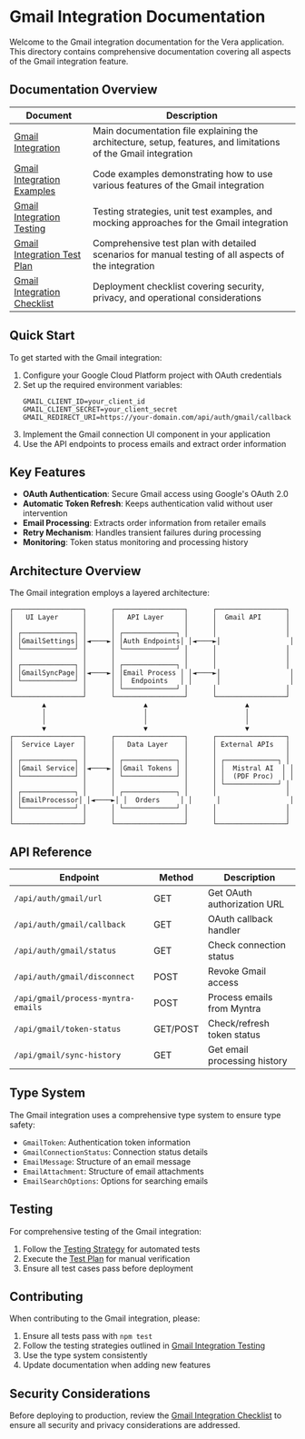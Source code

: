 # Gmail Integration Documentation

Welcome to the Gmail integration documentation for the Vera application. This directory contains comprehensive documentation covering all aspects of the Gmail integration feature.

## Documentation Overview

| Document | Description |
|----------|-------------|
| [Gmail Integration](./gmail-integration.md) | Main documentation file explaining the architecture, setup, features, and limitations of the Gmail integration |
| [Gmail Integration Examples](./gmail-integration-examples.md) | Code examples demonstrating how to use various features of the Gmail integration |
| [Gmail Integration Testing](./gmail-integration-testing.md) | Testing strategies, unit test examples, and mocking approaches for the Gmail integration |
| [Gmail Integration Test Plan](./gmail-integration-test-plan.md) | Comprehensive test plan with detailed scenarios for manual testing of all aspects of the integration |
| [Gmail Integration Checklist](./gmail-integration-checklist.md) | Deployment checklist covering security, privacy, and operational considerations |

## Quick Start

To get started with the Gmail integration:

1. Configure your Google Cloud Platform project with OAuth credentials
2. Set up the required environment variables:
   ```
   GMAIL_CLIENT_ID=your_client_id
   GMAIL_CLIENT_SECRET=your_client_secret
   GMAIL_REDIRECT_URI=https://your-domain.com/api/auth/gmail/callback
   ```
3. Implement the Gmail connection UI component in your application
4. Use the API endpoints to process emails and extract order information

## Key Features

- **OAuth Authentication**: Secure Gmail access using Google's OAuth 2.0
- **Automatic Token Refresh**: Keeps authentication valid without user intervention
- **Email Processing**: Extracts order information from retailer emails
- **Retry Mechanism**: Handles transient failures during processing
- **Monitoring**: Token status monitoring and processing history

## Architecture Overview

The Gmail integration employs a layered architecture:

```
┌─────────────────┐      ┌─────────────────┐      ┌─────────────────┐
│   UI Layer      │      │   API Layer     │      │  Gmail API      │
│                 │      │                 │      │                 │
│ ┌─────────────┐ │      │ ┌─────────────┐ │      │                 │
│ │GmailSettings│ │◄────►│ │Auth Endpoints│ │◄────►│                 │
│ └─────────────┘ │      │ └─────────────┘ │      │                 │
│                 │      │                 │      │                 │
│ ┌─────────────┐ │      │ ┌─────────────┐ │      │                 │
│ │GmailSyncPage│ │◄────►│ │Email Process │ │◄────►│                 │
│ └─────────────┘ │      │ │  Endpoints   │ │      │                 │
│                 │      │ └─────────────┘ │      │                 │
└─────────────────┘      └─────────────────┘      └─────────────────┘
        ▲                        ▲                        ▲
        │                        │                        │
        │                        │                        │
        ▼                        ▼                        ▼
┌─────────────────┐      ┌─────────────────┐      ┌─────────────────┐
│  Service Layer  │      │   Data Layer    │      │ External APIs   │
│                 │      │                 │      │                 │
│ ┌─────────────┐ │      │ ┌─────────────┐ │      │ ┌─────────────┐ │
│ │Gmail Service│ │◄────►│ │Gmail Tokens │ │      │ │  Mistral AI  │ │
│ └─────────────┘ │      │ └─────────────┘ │      │ │  (PDF Proc)  │ │
│                 │      │                 │      │ └─────────────┘ │
│ ┌─────────────┐ │      │ ┌─────────────┐ │      │                 │
│ │EmailProcessor│ │◄────►│ │  Orders     │ │      │                 │
│ └─────────────┘ │      │ └─────────────┘ │      │                 │
│                 │      │                 │      │                 │
└─────────────────┘      └─────────────────┘      └─────────────────┘
```

## API Reference

| Endpoint | Method | Description |
|----------|--------|-------------|
| `/api/auth/gmail/url` | GET | Get OAuth authorization URL |
| `/api/auth/gmail/callback` | GET | OAuth callback handler |
| `/api/auth/gmail/status` | GET | Check connection status |
| `/api/auth/gmail/disconnect` | POST | Revoke Gmail access |
| `/api/gmail/process-myntra-emails` | POST | Process emails from Myntra |
| `/api/gmail/token-status` | GET/POST | Check/refresh token status |
| `/api/gmail/sync-history` | GET | Get email processing history |

## Type System

The Gmail integration uses a comprehensive type system to ensure type safety:

- `GmailToken`: Authentication token information
- `GmailConnectionStatus`: Connection status details
- `EmailMessage`: Structure of an email message
- `EmailAttachment`: Structure of email attachments
- `EmailSearchOptions`: Options for searching emails

## Testing

For comprehensive testing of the Gmail integration:

1. Follow the [Testing Strategy](./gmail-integration-testing.md) for automated tests
2. Execute the [Test Plan](./gmail-integration-test-plan.md) for manual verification
3. Ensure all test cases pass before deployment

## Contributing

When contributing to the Gmail integration, please:

1. Ensure all tests pass with `npm test`
2. Follow the testing strategies outlined in [Gmail Integration Testing](./gmail-integration-testing.md)
3. Use the type system consistently
4. Update documentation when adding new features

## Security Considerations

Before deploying to production, review the [Gmail Integration Checklist](./gmail-integration-checklist.md) to ensure all security and privacy considerations are addressed. 